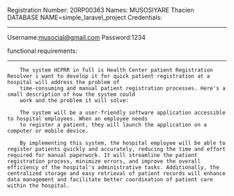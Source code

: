 Registration Number: 20RP00363
Names: MUSOSIYARE Thacien
DATABASE NAME=simple_laravel_project
Credentials:
__________________
 Username:musocial@gmail.com
 Password:1234


functional requirements:
_______________________________
        The system HCPRR in full is Health Center patient Registration Resolver i want to develop it for quick patient registration at a hospital will address the problem of
        time-consuming and manual patient registration processes. Here's a small description of how the system could
        work and the problem it will solve:

        The system will be a user-friendly software application accessible to hospital employees. When an employee needs
        to register a patient, they will launch the application on a computer or mobile device.

        By implementing this system, the hospital employee will be able to register patients quickly and accurately, reducing the time and effort required for manual paperwork. It will streamline the patient registration process, minimize errors, and improve the overall efficiency of the hospital's administrative tasks. Additionally, the centralized storage and easy retrieval of patient records will enhance data management and facilitate better coordination of patient care within the hospital.